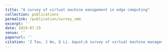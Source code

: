 ```yaml
---
title: "A survey of virtual machine management in edge computing"
collection: publications
permalink: /publication/survey_vmm
excerpt: ''
date: 2019-07-25
venue: ''
paperurl: ''
citation: 'Z Tao, J Wu, Q Li. &quot;A survey of virtual machine management in edge computing.&quot; <i>Proceedings of the IEEE 107 (8), 1482-1499</i>'
---
```

<!-- This paper is about the number 1. The number 2 is left for future work.

[Download paper here](http://academicpages.github.io/files/paper1.pdf)

Recommended citation: Your Name, You. (2009). "Paper Title Number 1." <i>Journal 1</i>. 1(1). -->
